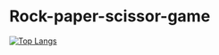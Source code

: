 # Rock-paper-scissor-game
[![Top Langs](https://github-readme-stats-git-masterrstaa-rickstaa.vercel.app/api/top-langs/?username=ritvikvarghese)]([https://github.com/ritvikvarghese/rivar](https://github.com/ritvikvarghese/Rock-paper-scissor-game))
